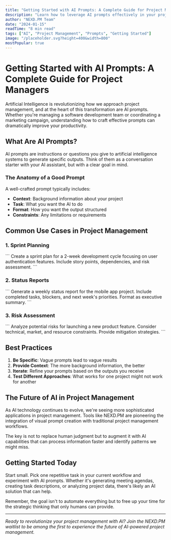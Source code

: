 ```yaml
---
title: "Getting Started with AI Prompts: A Complete Guide for Project Managers"
description: "Learn how to leverage AI prompts effectively in your project management workflow. From basic concepts to advanced techniques."
author: "NEXD.PM Team"
date: "2024-01-15"
readTime: "8 min read"
tags: ["AI", "Project Management", "Prompts", "Getting Started"]
image: "/placeholder.svg?height=400&width=800"
mostPopular: true
---
```


# Getting Started with AI Prompts: A Complete Guide for Project Managers

Artificial Intelligence is revolutionizing how we approach project management, and at the heart of this transformation are AI prompts. Whether you're managing a software development team or coordinating a marketing campaign, understanding how to craft effective prompts can dramatically improve your productivity.

## What Are AI Prompts?

AI prompts are instructions or questions you give to artificial intelligence systems to generate specific outputs. Think of them as a conversation starter with your AI assistant, but with a clear goal in mind.

### The Anatomy of a Good Prompt

A well-crafted prompt typically includes:

- **Context**: Background information about your project
- **Task**: What you want the AI to do
- **Format**: How you want the output structured
- **Constraints**: Any limitations or requirements

## Common Use Cases in Project Management

### 1. Sprint Planning
\`\`\`
Create a sprint plan for a 2-week development cycle focusing on user authentication features. Include story points, dependencies, and risk assessment.
\`\`\`

### 2. Status Reports
\`\`\`
Generate a weekly status report for the mobile app project. Include completed tasks, blockers, and next week's priorities. Format as executive summary.
\`\`\`

### 3. Risk Assessment
\`\`\`
Analyze potential risks for launching a new product feature. Consider technical, market, and resource constraints. Provide mitigation strategies.
\`\`\`

## Best Practices

1. **Be Specific**: Vague prompts lead to vague results
2. **Provide Context**: The more background information, the better
3. **Iterate**: Refine your prompts based on the outputs you receive
4. **Test Different Approaches**: What works for one project might not work for another

## The Future of AI in Project Management

As AI technology continues to evolve, we're seeing more sophisticated applications in project management. Tools like NEXD.PM are pioneering the integration of visual prompt creation with traditional project management workflows.

The key is not to replace human judgment but to augment it with AI capabilities that can process information faster and identify patterns we might miss.

## Getting Started Today

Start small. Pick one repetitive task in your current workflow and experiment with AI prompts. Whether it's generating meeting agendas, creating task descriptions, or analyzing project data, there's likely an AI solution that can help.

Remember, the goal isn't to automate everything but to free up your time for the strategic thinking that only humans can provide.

---

*Ready to revolutionize your project management with AI? Join the NEXD.PM waitlist to be among the first to experience the future of AI-powered project management.*
